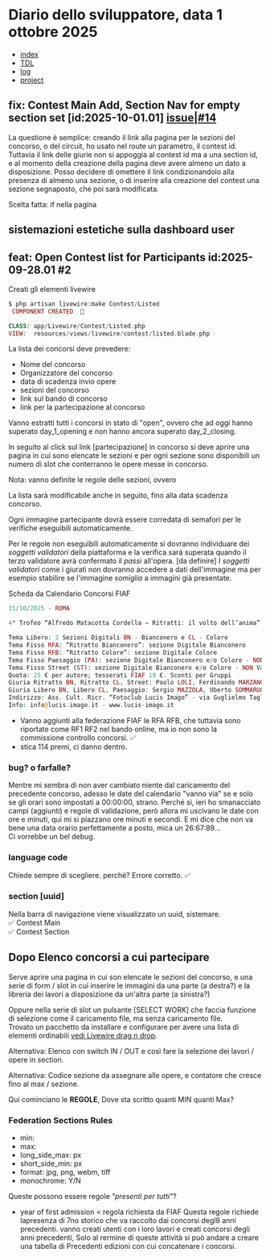# Diario dello sviluppatore, data 1 ottobre 2025

* [index](../index.md)
* [TDL](../TDL.md)
* [log](/storage/logs/laravel.log)
* [project](https://github.com/users/mrai64/projects/1)

## fix: Contest Main Add, Section Nav for empty section set [id:2025-10-01.01] [issue|#14](https://github.com/mrai64/yapcp/issues/14)

La questione è semplice: creando il link alla pagina per le sezioni del concorso,
o del circuit, ho usato nel route un parametro, il contest id. Tuttavia
il link delle giurie non si appoggia al contest id ma a una section id,
e al momento della creazione della pagina deve avere almeno un dato
a disposizione. Posso decidere di omettere il link condizionandolo
alla presenza di almeno una sezione, o di inserire alla creazione del contest
una sezione segnaposto, che poi sarà modificata.

Scelta fatta: if nella pagina

## sistemazioni estetiche sulla dashboard user

## feat: Open Contest list for Participants id:2025-09-28.01 #2

Creati gli elementi livewire

```php
$ php artisan livewire:make Contest/Listed
 COMPONENT CREATED  🤙

CLASS: app/Livewire/Contest/Listed.php
VIEW:  resources/views/livewire/contest/listed.blade.php
```

La lista dei concorsi deve prevedere:

* Nome del concorso
* Organizzatore del concorso
* data di scadenza invio opere
* sezioni del concorso
* link sul bando di concorso
* link per la partecipazione al concorso

Vanno estratti tutti i concorsi in stato di "open", ovvero che ad oggi
hanno superato day_1_opening e non hanno ancora superato day_2_closing.

In seguito al click sul link \[partecipazione] in concorso
si deve aprire una pagina in cui sono elencate le sezioni
e per ogni sezione sono disponibili un numero di slot che
conterranno le opere messe in concorso.

Nota: vanno definite le regole delle sezioni, ovvero

La lista sarà modificabile anche in seguito, fino alla data scadenza concorso.

Ogni immagine partecipante dovrà essere corredata di semafori per le
verifiche eseguibili automaticamente.

Per le regole non eseguibili automaticamente si dovranno
individuare dei *soggetti validatori* della piattaforma e la verifica
sarà superata quando il terzo validatore avrà confermato
il *passi* all'opera. [da definire] I *soggetti validatori*
come i giurati non dovranno accedere a dati dell'immagine ma per esempio
stabilire se l'immagine *somiglia* a immagini già presentate.

Scheda da Calendario Concorsi FIAF

```php
15/10/2025 - ROMA

4° Trofeo “Alfredo Matacotta Cordella – Ritratti: il volto dell’anima” - Patr. FIAF 2025Q1

Tema Libero: 2 Sezioni Digitali BN - Bianconero e CL - Colore
Tema Fisso RFA: “Ritratto Bianconero”: sezione Digitale Bianconero
Tema Fisso RFB: “Ritratto Colore”: sezione Digitale Colore
Tema Fisso Paesaggio (PA): sezione Digitale Bianconero e/o Colore - NON Valido Statistica FIAF
Tema Fisso Street (ST): sezione Digitale Bianconero e/o Colore - NON Valido Statistica FIAF
Quota: 25 € per autore; tesserati FIAF 19 €. Sconti per Gruppi
Giuria Ritratto BN, Ritratto CL, Street: Paolo LOLI, Ferdinando MARZANO, Dario RIVA
Giuria Libero BN, Libero CL, Paesaggio: Sergio MAZZOLA, Uberto SOMMARUGA, Roberto DE LEONARDIS
Indirizzo: Ass. Cult. Ricr. “Fotoclub Lucis Imago” - via Guglielmo Tagliacarne 78 - 00148 Roma
Info: info@lucis.imago.it - www.lucis-imago.it

```

* Vanno aggiunti alla federazione FIAF le RFA RFB, che tuttavia sono riportate
come RF1 RF2 nel bando online, ma io non sono la commissione controllo concorsi. ✅
* stica 114 premi, ci danno dentro.

### bug? o farfalle?

Mentre mi sembra di non aver cambiato niente dal caricamento del precedente
concorso, adesso le date del calendario "vanno via" se e solo se gli orari sono impostati a 00:00:00, strano. Perché sì, ieri ho smanacciato campi (aggiunti) e regole di
validazione, però allora mi uscivano le date con ore e minuti, qui mi
si piazzano ore minuti e secondi. E mi dice che non va bene una data orario perfettamente a posto, mica un 26:67:89...  
Ci vorrebbe un bel debug.

### language code

Chiede sempre di scegliere. perché? Errore corretto. ✅

### section [uuid]

Nella barra di navigazione viene visualizzato un uuid, sistemare.  
✅ Contest Main  
✅ Contest Section

## Dopo Elenco concorsi a cui partecipare

Serve aprire una pagina in cui son elencate le sezioni del concorso,
e una serie di form / slot in cui inserire le immagini da una parte (a destra?) e
la libreria dei lavori a disposizione da un'altra parte (a sinistra?)

Oppure nella serie di slot un pulsante [SELECT WORK] che faccia funzione
di selezione come il caricamento file, ma senza caricamento file.  
Trovato un pacchetto da installare e configurare per avere una lista di elementi ordinabili
[vedi Livewire drag n drop](https://packagist.org/packages/artisanpack-ui/livewire-drag-and-drop).

Alternativa: Elenco con switch IN / OUT e così fare la selezione dei lavori / opere in section.

Alternativa: Codice sezione da assegnare alle opere, e contatore che cresce fino al max / sezione.

Qui cominciano le **REGOLE**, Dove sta scritto quanti MIN quanti Max? 

### Federation Sections Rules

* min: 
* max: 
* long_side_max: px
* short_side_min: px
* format: jpg, png, webm, tiff
* monochrome: Y/N

Queste possono essere regole *"presenti per tutti"*?

* year of first admission < regola richiesta da FIAF
Questa regole richiede lapresenza di 7no storico che
va raccolto dai concorsi degl8 anni precedenti.
vanno creati utenti con i loro lavori e creati concorsi
degli anni precedenti, Solo al rermine di queste attività 
si può andare a creare una tabella di Precedenti edizioni
con cui concatenare i concorsi.
